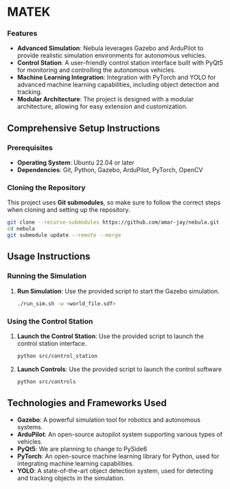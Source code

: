 # MATEK

### Features

- **Advanced Simulation**: Nebula leverages Gazebo and ArduPilot to provide realistic simulation environments for autonomous vehicles.
- **Control Station**: A user-friendly control station interface built with PyQt5 for monitoring and controlling the autonomous vehicles.
- **Machine Learning Integration**: Integration with PyTorch and YOLO for advanced machine learning capabilities, including object detection and tracking.
- **Modular Architecture**: The project is designed with a modular architecture, allowing for easy extension and customization.

## Comprehensive Setup Instructions

### Prerequisites

- **Operating System**: Ubuntu 22.04 or later
- **Dependencies**: Git, Python, Gazebo, ArduPilot, PyTorch, OpenCV

### Cloning the Repository

This project uses **Git submodules**, so make sure to follow the correct steps when cloning and setting up the repository.

```bash
git clone --recurse-submodules https://github.com/amar-jay/nebula.git
cd nebula
git submodule update --remote --merge
```


## Usage Instructions

### Running the Simulation

1. **Run Simulation**: Use the provided script to start the Gazebo simulation.
   ```bash
   ./run_sim.sh -w <world_file.sdf>
   ```

### Using the Control Station

1. **Launch the Control Station**: Use the provided script to launch the control station interface.
   ```bash
   python src/control_station
   ```


1. **Launch Controls**: Use the provided script to launch the control software
   ```bash
   python src/controls
   ```

## Technologies and Frameworks Used

- **Gazebo**: A powerful simulation tool for robotics and autonomous systems.
- **ArduPilot**: An open-source autopilot system supporting various types of vehicles.
- **PyQt5**: We are planning to change to PySide6
- **PyTorch**: An open-source machine learning library for Python, used for integrating machine learning capabilities.
- **YOLO**: A state-of-the-art object detection system, used for detecting and tracking objects in the simulation.
